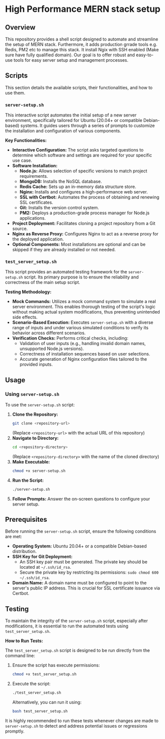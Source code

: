 # High Performance MERN stack setup
## Overview

This repository provides a shell script designed to automate and streamline the setup of MERN stack. Furthermore, it adds production grrade tools e.g. Redis, PM2 etc to manage this stack. It install Ngix with SSH enabled (Make sure have fully qualified domain). Our goal is to offer robust and easy-to-use tools for easy server setup and management processes.

## Scripts

This section details the available scripts, their functionalities, and how to use them.

### `server-setup.sh`

This interactive script automates the initial setup of a new server environment, specifically tailored for Ubuntu (20.04+ or compatible Debian-based) systems. It guides users through a series of prompts to customize the installation and configuration of various components.

**Key Functionalities:**

*   **Interactive Configuration:** The script asks targeted questions to determine which software and settings are required for your specific use case.
*   **Software Installation:**
    *   **Node.js:** Allows selection of specific versions to match project requirements.
    *   **MongoDB:** Installs the NoSQL database.
    *   **Redis Cache:** Sets up an in-memory data structure store.
    *   **Nginx:** Installs and configures a high-performance web server.
    *   **SSL with Certbot:** Automates the process of obtaining and renewing SSL certificates.
    *   **Git:** Installs the version control system.
    *   **PM2:** Deploys a production-grade process manager for Node.js applications.
*   **Project Deployment:** Facilitates cloning a project repository from a Git source.
*   **Nginx as Reverse Proxy:** Configures Nginx to act as a reverse proxy for the deployed application.
*   **Optional Components:** Most installations are optional and can be skipped if they are already installed or not needed.

### `test_server_setup.sh`

This script provides an automated testing framework for the `server-setup.sh` script. Its primary purpose is to ensure the reliability and correctness of the main setup script.

**Testing Methodology:**

*   **Mock Commands:** Utilizes a mock command system to simulate a real server environment. This enables thorough testing of the script's logic without making actual system modifications, thus preventing unintended side effects.
*   **Scenario-Based Execution:** Executes `server-setup.sh` with a diverse range of inputs and under various simulated conditions to verify its behavior across different scenarios.
*   **Verification Checks:** Performs critical checks, including:
    *   Validation of user inputs (e.g., handling invalid domain names, unsupported Node.js versions).
    *   Correctness of installation sequences based on user selections.
    *   Accurate generation of Nginx configuration files tailored to the provided inputs.

## Usage

### Using `server-setup.sh`

To use the `server-setup.sh` script:

1.  **Clone the Repository:**
    ```bash
    git clone <repository-url>
    ```
    (Replace `<repository-url>` with the actual URL of this repository)
2.  **Navigate to Directory:**
    ```bash
    cd <repository-directory>
    ```
    (Replace `<repository-directory>` with the name of the cloned directory)
3.  **Make Executable:**
    ```bash
    chmod +x server-setup.sh
    ```
4.  **Run the Script:**
    ```bash
    ./server-setup.sh
    ```
5.  **Follow Prompts:** Answer the on-screen questions to configure your server setup.

## Prerequisites

Before running the `server-setup.sh` script, ensure the following conditions are met:

*   **Operating System:** Ubuntu 20.04+ or a compatible Debian-based distribution.
*   **SSH Key for Git Deployment:**
    *   An SSH key pair must be generated. The private key should be located at `~/.ssh/id_rsa`.
    *   Secure the private key by restricting its permissions: `sudo chmod 600 ~/.ssh/id_rsa`.
*   **Domain Name:** A domain name must be configured to point to the server's public IP address. This is crucial for SSL certificate issuance via Certbot.

## Testing

To maintain the integrity of the `server-setup.sh` script, especially after modifications, it is essential to run the automated tests using `test_server_setup.sh`.

**How to Run Tests:**

The `test_server_setup.sh` script is designed to be run directly from the command line:

1.  Ensure the script has execute permissions:
    ```bash
    chmod +x test_server_setup.sh
    ```
2.  Execute the script:
    ```bash
    ./test_server_setup.sh
    ```
    Alternatively, you can run it using:
    ```bash
    bash test_server_setup.sh
    ```

It is highly recommended to run these tests whenever changes are made to `server-setup.sh` to detect and address potential issues or regressions promptly.
